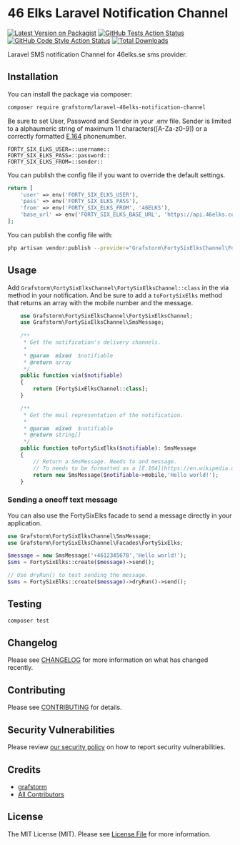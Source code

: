 # 46 Elks Laravel Notification Channel

[![Latest Version on Packagist](https://img.shields.io/packagist/v/grafstorm/laravel-46elks-notification-channel.svg?style=flat-square)](https://packagist.org/packages/grafstorm/laravel-46elks-notification-channel)
[![GitHub Tests Action Status](https://img.shields.io/github/workflow/status/grafstorm/laravel-46elks-notification-channel/run-tests?label=tests)](https://github.com/grafstorm/laravel-46elks-notification-channel/actions?query=workflow%3ATests+branch%3Amaster)
[![GitHub Code Style Action Status](https://img.shields.io/github/workflow/status/grafstorm/laravel-46elks-notification-channel/Check%20&%20fix%20styling?label=code%20style)](https://github.com/grafstorm/laravel-46elks-notification-channel/actions?query=workflow%3A"Check+%26+fix+styling"+branch%3Amaster)
[![Total Downloads](https://img.shields.io/packagist/dt/grafstorm/laravel-46elks-notification-channel.svg?style=flat-square)](https://packagist.org/packages/grafstorm/laravel-46elks-notification-channel)


Laravel SMS notification Channel for 46elks.se sms provider.

## Installation

You can install the package via composer:

```bash
composer require grafstorm/laravel-46elks-notification-channel
```

Be sure to set User, Password and Sender in your .env file.
Sender is limited to a alphaumeric string of maximum 11 characters([A-Za-z0-9]) or a correctly formatted [E.164](https://en.wikipedia.org/wiki/E.164) phonenumber.
```dotenv
FORTY_SIX_ELKS_USER=::username::
FORTY_SIX_ELKS_PASS=::password::
FORTY_SIX_ELKS_FROM=::sender::
```

You can publish the config file if you want to override the default settings.

```php
return [
    'user' => env('FORTY_SIX_ELKS_USER'),
    'pass' => env('FORTY_SIX_ELKS_PASS'),
    'from' => env('FORTY_SIX_ELKS_FROM', '46ELKS'),
    'base_url' => env('FORTY_SIX_ELKS_BASE_URL', 'https://api.46elks.com/a1/')
];
```

You can publish the config file with:
```bash
php artisan vendor:publish --provider="Grafstorm\FortySixElksChannel\FortySixElksChannelServiceProvider" --tag="46elks-notification-channel-config"
```

## Usage

Add `Grafstorm\FortySixElksChannel\FortySixElksChannel::class` in the via method in your notification.
And be sure to add a `toFortySixElks` method that returns an array with the mobile number and the message.
```php
    use Grafstorm\FortySixElksChannel\FortySixElksChannel;
    use Grafstorm\FortySixElksChannel\SmsMessage;
    
    /**
     * Get the notification's delivery channels.
     *
     * @param  mixed  $notifiable
     * @return array
     */
    public function via($notifiable)
    {
        return [FortySixElksChannel::class];
    }

    /**
     * Get the mail representation of the notification.
     *
     * @param  mixed  $notifiable
     * @return string[]
     */
    public function toFortySixElks($notifiable): SmsMessage
    {
        // Return a SmsMessage. Needs to and message.
        // To needs to be formatted as a [E.164](https://en.wikipedia.org/wiki/E.164) phonenumber. (Eg. +4612345678)
        return new SmsMessage($notifiable->mobile,'Hello world!');
    }
```

### Sending a oneoff text message
You can also use the FortySixElks facade to send a message directly in your application.
```php
use Grafstorm\FortySixElksChannel\SmsMessage;
use Grafstorm\FortySixElksChannel\Facades\FortySixElks;

$message = new SmsMessage('+4612345678','Hello world!');
$sms = FortySixElks::create($message)->send();

// Use dryRun() to test sending the message.
$sms = FortySixElks::create($message)->dryRun()->send();
```

## Testing

```bash
composer test
```

## Changelog

Please see [CHANGELOG](CHANGELOG.md) for more information on what has changed recently.

## Contributing

Please see [CONTRIBUTING](.github/CONTRIBUTING.md) for details.

## Security Vulnerabilities

Please review [our security policy](../../security/policy) on how to report security vulnerabilities.

## Credits

- [grafstorm](https://github.com/argia-andreas)
- [All Contributors](../../contributors)

## License

The MIT License (MIT). Please see [License File](LICENSE.md) for more information.
